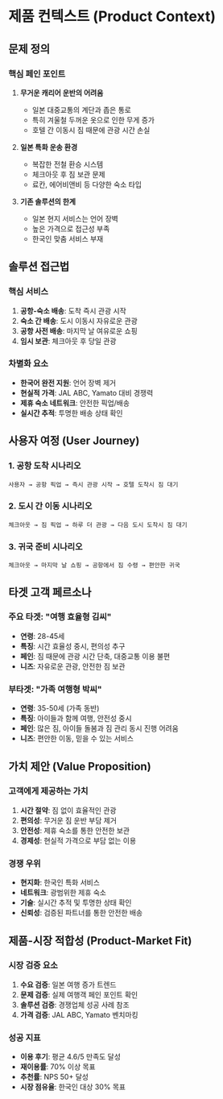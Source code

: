 # 제품 컨텍스트 (Product Context)

## 문제 정의

### 핵심 페인 포인트
1. **무거운 캐리어 운반의 어려움**
   - 일본 대중교통의 계단과 좁은 통로
   - 특히 겨울철 두꺼운 옷으로 인한 무게 증가
   - 호텔 간 이동시 짐 때문에 관광 시간 손실

2. **일본 특화 운송 환경**
   - 복잡한 전철 환승 시스템
   - 체크아웃 후 짐 보관 문제
   - 료칸, 에어비앤비 등 다양한 숙소 타입

3. **기존 솔루션의 한계**
   - 일본 현지 서비스는 언어 장벽
   - 높은 가격으로 접근성 부족
   - 한국인 맞춤 서비스 부재

## 솔루션 접근법

### 핵심 서비스
1. **공항-숙소 배송**: 도착 즉시 관광 시작
2. **숙소 간 배송**: 도시 이동시 자유로운 관광
3. **공항 사전 배송**: 마지막 날 여유로운 쇼핑
4. **임시 보관**: 체크아웃 후 당일 관광

### 차별화 요소
- **한국어 완전 지원**: 언어 장벽 제거
- **현실적 가격**: JAL ABC, Yamato 대비 경쟁력
- **제휴 숙소 네트워크**: 안전한 픽업/배송
- **실시간 추적**: 투명한 배송 상태 확인

## 사용자 여정 (User Journey)

### 1. 공항 도착 시나리오
```
사용자 → 공항 픽업 → 즉시 관광 시작 → 호텔 도착시 짐 대기
```

### 2. 도시 간 이동 시나리오
```
체크아웃 → 짐 픽업 → 하루 더 관광 → 다음 도시 도착시 짐 대기
```

### 3. 귀국 준비 시나리오
```
체크아웃 → 마지막 날 쇼핑 → 공항에서 짐 수령 → 편안한 귀국
```

## 타겟 고객 페르소나

### 주요 타겟: "여행 효율형 김씨"
- **연령**: 28-45세
- **특징**: 시간 효율성 중시, 편의성 추구
- **페인**: 짐 때문에 관광 시간 단축, 대중교통 이용 불편
- **니즈**: 자유로운 관광, 안전한 짐 보관

### 부타겟: "가족 여행형 박씨"
- **연령**: 35-50세 (가족 동반)
- **특징**: 아이들과 함께 여행, 안전성 중시
- **페인**: 많은 짐, 아이들 돌봄과 짐 관리 동시 진행 어려움
- **니즈**: 편안한 이동, 믿을 수 있는 서비스

## 가치 제안 (Value Proposition)

### 고객에게 제공하는 가치
1. **시간 절약**: 짐 없이 효율적인 관광
2. **편의성**: 무거운 짐 운반 부담 제거
3. **안전성**: 제휴 숙소를 통한 안전한 보관
4. **경제성**: 현실적 가격으로 부담 없는 이용

### 경쟁 우위
- **현지화**: 한국인 특화 서비스
- **네트워크**: 광범위한 제휴 숙소
- **기술**: 실시간 추적 및 투명한 상태 확인
- **신뢰성**: 검증된 파트너를 통한 안전한 배송

## 제품-시장 적합성 (Product-Market Fit)

### 시장 검증 요소
1. **수요 검증**: 일본 여행 증가 트렌드
2. **문제 검증**: 실제 여행객 페인 포인트 확인
3. **솔루션 검증**: 경쟁업체 성공 사례 참조
4. **가격 검증**: JAL ABC, Yamato 벤치마킹

### 성공 지표
- **이용 후기**: 평균 4.6/5 만족도 달성
- **재이용률**: 70% 이상 목표
- **추천률**: NPS 50+ 달성
- **시장 점유율**: 한국인 대상 30% 목표 